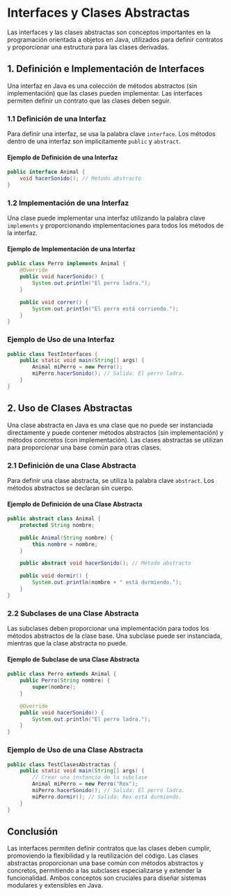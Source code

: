 # Interfaces y Clases Abstractas

Las interfaces y las clases abstractas son conceptos importantes en la programación orientada a objetos en Java, utilizados para definir contratos y proporcionar una estructura para las clases derivadas.

## 1. Definición e Implementación de Interfaces

Una interfaz en Java es una colección de métodos abstractos (sin implementación) que las clases pueden implementar. Las interfaces permiten definir un contrato que las clases deben seguir.

### 1.1 Definición de una Interfaz

Para definir una interfaz, se usa la palabra clave `interface`. Los métodos dentro de una interfaz son implícitamente `public` y `abstract`.

#### Ejemplo de Definición de una Interfaz

```java
public interface Animal {
    void hacerSonido(); // Método abstracto
}
```

### 1.2 Implementación de una Interfaz

Una clase puede implementar una interfaz utilizando la palabra clave `implements` y proporcionando implementaciones para todos los métodos de la interfaz.

#### Ejemplo de Implementación de una Interfaz

```java
public class Perro implements Animal {
    @Override
    public void hacerSonido() {
        System.out.println("El perro ladra.");
    }

    public void correr() {
        System.out.println("El perro está corriendo.");
    }
}
```

### Ejemplo de Uso de una Interfaz

```java
public class TestInterfaces {
    public static void main(String[] args) {
        Animal miPerro = new Perro();
        miPerro.hacerSonido(); // Salida: El perro ladra.
    }
}
```

## 2. Uso de Clases Abstractas

Una clase abstracta en Java es una clase que no puede ser instanciada directamente y puede contener métodos abstractos (sin implementación) y métodos concretos (con implementación). Las clases abstractas se utilizan para proporcionar una base común para otras clases.

### 2.1 Definición de una Clase Abstracta

Para definir una clase abstracta, se utiliza la palabra clave `abstract`. Los métodos abstractos se declaran sin cuerpo.

#### Ejemplo de Definición de una Clase Abstracta

```java
public abstract class Animal {
    protected String nombre;

    public Animal(String nombre) {
        this.nombre = nombre;
    }

    public abstract void hacerSonido(); // Método abstracto

    public void dormir() {
        System.out.println(nombre + " está durmiendo.");
    }
}
```

### 2.2 Subclases de una Clase Abstracta

Las subclases deben proporcionar una implementación para todos los métodos abstractos de la clase base. Una subclase puede ser instanciada, mientras que la clase abstracta no puede.

#### Ejemplo de Subclase de una Clase Abstracta

```java
public class Perro extends Animal {
    public Perro(String nombre) {
        super(nombre);
    }

    @Override
    public void hacerSonido() {
        System.out.println("El perro ladra.");
    }
}
```

### Ejemplo de Uso de una Clase Abstracta

```java
public class TestClasesAbstractas {
    public static void main(String[] args) {
        // Crear una instancia de la subclase
        Animal miPerro = new Perro("Rex");
        miPerro.hacerSonido(); // Salida: El perro ladra.
        miPerro.dormir(); // Salida: Rex está durmiendo.
    }
}
```

## Conclusión

Las interfaces permiten definir contratos que las clases deben cumplir, promoviendo la flexibilidad y la reutilización del código. Las clases abstractas proporcionan una base común con métodos abstractos y concretos, permitiendo a las subclases especializarse y extender la funcionalidad. Ambos conceptos son cruciales para diseñar sistemas modulares y extensibles en Java.

